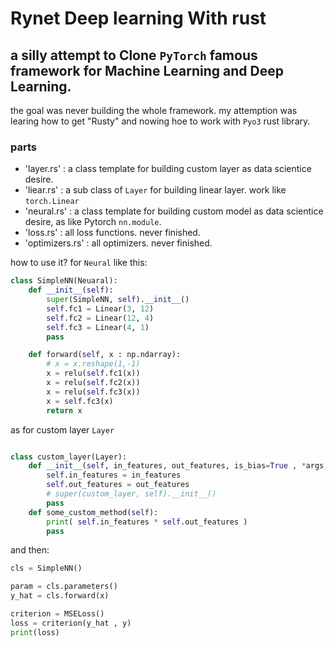 # Rynet Deep learning With rust 
## a silly attempt to Clone `PyTorch` famous framework for Machine Learning and Deep Learning.

the goal was never building the whole framework. my attemption was learing how to get "Rusty" and nowing hoe to work with `Pyo3` rust library.

### parts
- 'layer.rs' : a class template for building custom layer as data scientice desire.
- 'liear.rs' : a sub class of `Layer` for building linear layer. work like `torch.Linear`
- 'neural.rs' : a class template for building custom model as data scientice desire, as like Pytorch `nn.module`.
- 'loss.rs' : all loss functions. never finished.
- 'optimizers.rs' : all optimizers. never finished.

how to use it?
for `Neural` like this:
```python
class SimpleNN(Neuaral):
    def __init__(self):
        super(SimpleNN, self).__init__()
        self.fc1 = Linear(3, 12)  
        self.fc2 = Linear(12, 4)
        self.fc3 = Linear(4, 1) 
        pass

    def forward(self, x : np.ndarray):
        # x = x.reshape(1,-1)
        x = relu(self.fc1(x))
        x = relu(self.fc2(x))
        x = relu(self.fc3(x))
        x = self.fc3(x)
        return x
```

as for custom layer `Layer`
```python

class custom_layer(Layer):
    def __init__(self, in_features, out_features, is_bias=True , *args, **kwargs ):
        self.in_features = in_features
        self.out_features = out_features
        # super(custom_layer, self).__init__()
        pass
    def some_custom_method(self):
        print( self.in_features * self.out_features )
        pass
```

and then:
```python
cls = SimpleNN()

param = cls.parameters()
y_hat = cls.forward(x)

criterion = MSELoss()
loss = criterion(y_hat , y)
print(loss)
```